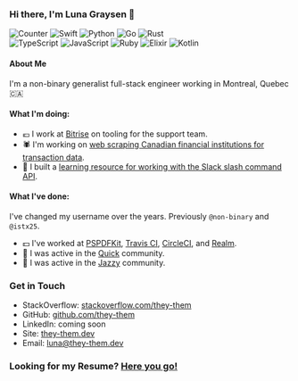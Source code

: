 ### Hi there, I'm Luna Graysen 👋 

![Counter](https://badges.pufler.dev/visits/they-them/they-them)
![Swift](https://img.shields.io/badge/Swift-Experienced-orange)
![Python](https://img.shields.io/badge/Python-Intermediate-3572A5)
![Go](https://img.shields.io/badge/Go-Intermediate-02ADD8)
![Rust](https://img.shields.io/badge/Rust-Intermediate-DEA484)
<br>
![TypeScript](https://img.shields.io/badge/TypeScript-Learning-3177C6)
![JavaScript](https://img.shields.io/badge/JavaScript-Learning-F7DF1E)
![Ruby](https://img.shields.io/badge/Ruby-Learning-701315)
![Elixir](https://img.shields.io/badge/Elixir-Learning-6D5478)
![Kotlin](https://img.shields.io/badge/Kotlin-Learning-F08E33)


#### About Me

I'm a non-binary generalist full-stack engineer working in Montreal, Quebec :canada:

#### What I'm doing:

- :euro: I work at [Bitrise](https://bitrise.io) on tooling for the support team.
- :spider: I'm working on [web scraping Canadian financial institutions for transaction data](https://github.com/web-scraping-adventures).
- :speech_balloon: I built a [learning resource for working with the Slack slash command API](https://slash.wiki).

#### What I've done:

I've changed my username over the years. Previously `@non-binary` and `@istx25`.

- :dollar: I've worked at [PSPDFKit](https://pspdfkit.com), [Travis CI](https://travis-ci.com), [CircleCI](https://circleci.com), and [Realm](https://realm.io).
- :dancers: I was active in the [Quick](https://github.com/quick) community.
- :dancer: I was active in the [Jazzy](https://github.com/realm/jazzy) community.

### Get in Touch

- StackOverflow: [stackoverflow.com/they-them](https://stackoverflow.com/users/14798129/they-them?tab=profile)
- GitHub: [github.com/they-them](https://github.com/they-them)
- LinkedIn: coming soon
- Site: [they-them.dev](https://they-them.dev)
- Email: [luna@they-them.dev](mailto:luna@they-them.dev)

### Looking for my Resume? [Here you go!](https://docs.google.com/document/d/1B59WJ3L1KAmhLaCY3WLTXLZY7oogTqBoVi8pOGVu8hU/edit)
